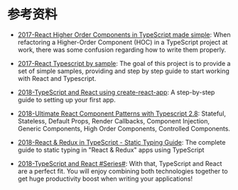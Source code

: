 # 参考资料

- [2017-React Higher Order Components in TypeScript made simple](https://parg.co/mWg): When refactoring a Higher-Order Component (HOC) in a TypeScript project at work, there was some confusion regarding how to write them properly.

- [2017-React Typescript by sample](https://github.com/Lemoncode/react-typescript-samples): The goal of this project is to provide a set of simple samples, providing and step by step guide to start working with React and Typescript.

- [2018-TypeScript and React using create-react-app](https://parg.co/U15): A step-by-step guide to setting up your first app.

- [2018-Ultimate React Component Patterns with Typescript 2.8](https://parg.co/UDE): Stateful, Stateless, Default Props, Render Callbacks, Component Injection, Generic Components, High Order Components, Controlled Components.

- [2018-React & Redux in TypeScript - Static Typing Guide](https://github.com/piotrwitek/react-redux-typescript-guide): The complete guide to static typing in "React & Redux" apps using TypeScript

- [2018-TypeScript and React #Series#](https://fettblog.eu/typescript-react/): With that, TypeScript and React are a perfect fit. You will enjoy combining both technologies together to get huge productivity boost when writing your applications!
